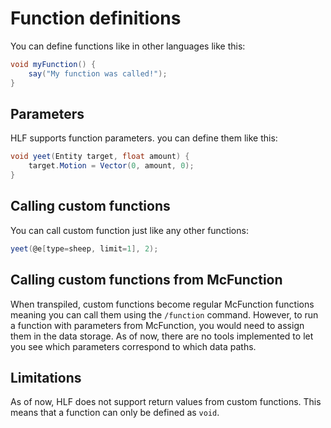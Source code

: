 ﻿# Function definitions

You can define functions like in other languages like this:

````csharp
void myFunction() {
    say("My function was called!");
}
````

## Parameters

HLF supports function parameters. you can define them like this:

```csharp
void yeet(Entity target, float amount) {
    target.Motion = Vector(0, amount, 0);
}
```

## Calling custom functions

You can call custom function just like any other functions:
```csharp
yeet(@e[type=sheep, limit=1], 2);
```

## Calling custom functions from McFunction

When transpiled, custom functions become regular McFunction functions meaning you can
call them using the `/function` command. However, to run a function with parameters from McFunction,
you would need to assign them in the data storage. As of now, there are no tools implemented to let you see which parameters correspond to which data paths. 

## Limitations

As of now, HLF does not support return values from custom functions. This means that
a function can only be defined as `void`.
